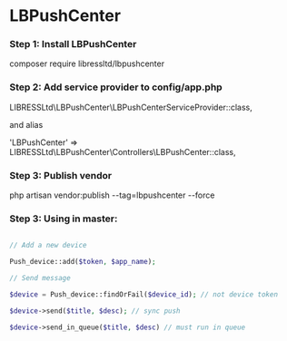 # LBPushCenter

### Step 1: Install LBPushCenter

composer require libressltd/lbpushcenter

### Step 2: Add service provider to config/app.php

LIBRESSLtd\LBPushCenter\LBPushCenterServiceProvider::class,

and alias

'LBPushCenter' => LIBRESSLtd\LBPushCenter\Controllers\LBPushCenter::class,

### Step 3: Publish vendor

php artisan vendor:publish --tag=lbpushcenter --force

### Step 3: Using in master:

```php

// Add a new device 

Push_device::add($token, $app_name);

// Send message

$device = Push_device::findOrFail($device_id); // not device token

$device->send($title, $desc); // sync push

$device->send_in_queue($title, $desc) // must run in queue

```
